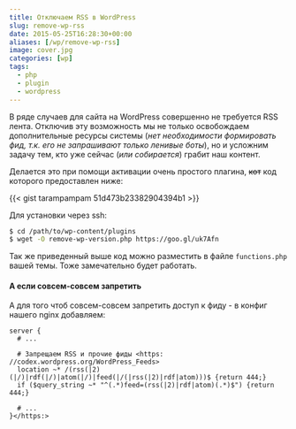 ```yaml
---
title: Отключаем RSS в WordPress
slug: remove-wp-rss
date: 2015-05-25T16:28:30+00:00
aliases: [/wp/remove-wp-rss]
image: cover.jpg
categories: [wp]
tags:
  - php
  - plugin
  - wordpress
---
```


В ряде случаев для сайта на WordPress совершенно не требуется RSS лента. Отключив эту возможность мы не только освобождаем дополнительные ресурсы системы (_нет необходимости формировать фид, т.к. его не запрашивают только ленивые боты_), но и усложним задачу тем, кто уже сейчас (_или собирается_) грабит наш контент.

<!--more-->

Делается это при помощи активации очень простого плагина, ~~кот~~ код которого предоставлен ниже:

{{< gist tarampampam 51d473b23382904394b1 >}}

Для установки через ssh:

```bash
$ cd /path/to/wp-content/plugins
$ wget -O remove-wp-version.php https://goo.gl/uk7Afn
```

Так же приведенный выше код можно разместить в файле `functions.php` вашей темы. Тоже замечательно будет работать.

#### А если совсем-совсем запретить

А для того чтоб совсем-совсем запретить доступ к фиду - в конфиг нашего nginx добавляем:

```nginx
server {
  # ...

  # Запрещаем RSS и прочие фиды <https: //codex.wordpress.org/WordPress_Feeds>
  location ~* /(rss(|2)(|/)|rdf(|/)|atom(|/)|feed(|/(|rss(|2)|rdf|atom)))$ {return 444;}
  if ($query_string ~* "^(.*)feed=(rss(|2)|rdf|atom)(.*)$") {return 444;}

  # ...
}</https:>
```
